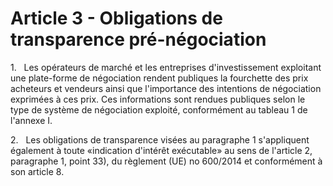 # Article 3 - Obligations de transparence pré-négociation


1.   Les opérateurs de marché et les entreprises d'investissement exploitant une plate-forme de négociation rendent publiques la fourchette des prix acheteurs et vendeurs ainsi que l'importance des intentions de négociation exprimées à ces prix. Ces informations sont rendues publiques selon le type de système de négociation exploité, conformément au tableau 1 de l'annexe I.

2.   Les obligations de transparence visées au paragraphe 1 s'appliquent également à toute «indication d'intérêt exécutable» au sens de l'article 2, paragraphe 1, point 33), du règlement (UE) no 600/2014 et conformément à son article 8.
